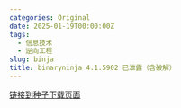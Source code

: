 ```yaml
---
categories: Original
date: 2025-01-19T00:00:00Z
tags:
  - 信息技术
  - 逆向工程
slug: binja
title: binaryninja 4.1.5902 已泄露（含破解）
---
```


[链接到种子下载页面](https://web.archive.org/web/20250118234758/https://panzergranate.net/binja.html)

<!--
5oiW6ICF55u05o6l5L2/55So5q2kW+ejgeWKm+mTvuaOpV0obWFnbmV0Oj94dD11cm46YnRpaDo0NjIwY2Y2YjZlOTEzZWNiNGU5ODY5ODgxOGNkOWJlZTJjZjE1MDJjJmRuPWJpbmphX3JlbGVhc2VfNynjgII=
-->
